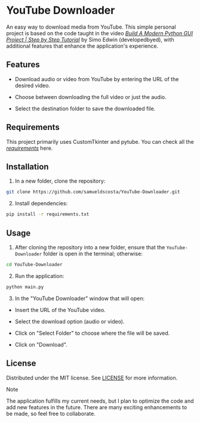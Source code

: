 # YouTube Downloader

An easy way to download media from YouTube. This simple personal project is based on the code taught in the video [_Build A Modern Python GUI Project | Step by Step Tutorial_](https://www.youtube.com/watch?v=NI9LXzo0UY0) by Simo Edwin (developedbyed), with additional features that enhance the application's experience.

## Features

- Download audio or video from YouTube by entering the URL of the desired video.

- Choose between downloading the full video or just the audio.

- Select the destination folder to save the downloaded file.

## Requirements

This project primarily uses CustomTkinter and pytube. You can check all the [_requirements_](https://github.com/samueldscosta/YouTube-Downloader/blob/main/requirements.txt) here.

## Installation

1. In a new folder, clone the repository:

```bash
git clone https://github.com/samueldscosta/YouTube-Downloader.git
```

2. Install dependencies:

```bash
pip install -r requirements.txt
```

## Usage

1. After cloning the repository into a new folder, ensure that the `YouTube-Downloader` folder is open in the terminal; otherwise:

```bash
cd YouTube-Downloader
```

2. Run the application:

```bash
python main.py
```

3. In the "YouTube Downloader" window that will open:

 - Insert the URL of the YouTube video.

 - Select the download option (audio or video).

 - Click on "Select Folder" to choose where the file will be saved.

 - Click on "Download".

## License

Distributed under the MIT license. See [LICENSE](https://github.com/samueldscosta/YouTube-Downloader/blob/main/LICENSE) for more information.

> [!NOTE]
> The application fulfills my current needs, but I plan to optimize the code and add new features in the future. There are many exciting enhancements to be made, so feel free to collaborate.
